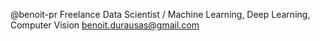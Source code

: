 @benoit-pr
Freelance Data Scientist / Machine Learning, Deep Learning, Computer Vision
benoit.durausas@gmail.com

<!---
benoit-pr/benoit-pr is a ✨ special ✨ repository because its `README.md` (this file) appears on your GitHub profile.
You can click the Preview link to take a look at your changes.
--->
